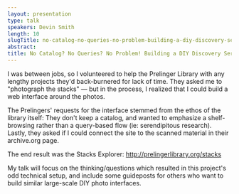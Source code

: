 ```yaml
---
layout: presentation
type: talk
speakers: Devin Smith
length: 10
slugTitle: no-catalog-no-queries-no-problem-building-a-diy-discovery-service-for-the-prelinger-library-
abstract:
title: No Catalog? No Queries? No Problem! Building a DIY Discovery Service for the Prelinger Library.
---
```

I was between jobs, so I volunteered to help the Prelinger Library with any lengthy projects they'd back-burnered for lack of time. They asked me to "photograph the stacks" — but in the process, I realized that I could build a web interface around the photos.

The Prelingers' requests for the interface stemmed from the ethos of the library itself: They don't keep a catalog, and wanted to emphasize a shelf-browsing rather than a query-based flow (ie: serendipitous research). Lastly, they asked if I could connect the site to the scanned material in their archive.org page.

The end result was the Stacks Explorer: http://prelingerlibrary.org/stacks

My talk will focus on the thinking/questions which resulted in this project's odd technical setup, and include some guideposts for others who want to build similar large-scale DIY photo interfaces.